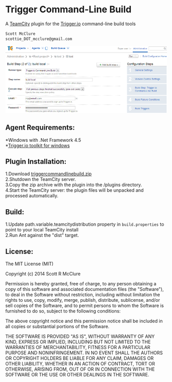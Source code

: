 Trigger Command-Line Build
======================
A [TeamCity](http://www.jetbrains.com/teamcity/ "TeamCity") plugin for the [Trigger.io](http://www.trigger.io "Trigger.io") command-line build tools

    Scott McClure
    scottie_DOT_mcclure@gmail.com
    
![Screenshot png](https://github.com/scottiemc7/TriggerCommandLineBuild/raw/master/Screenshot.png "Command-Line Build Runner")

## Agent Requirements:
*Windows with .Net Framework 4.5  
*[Trigger.io toolkit for windows](https://trigger.io/forge/toolkit/ "Trigger Toolkit")

## Plugin Installation: 
1.Download [triggercommandlinebuild.zip](https://github.com/scottiemc7/TriggerCommandLineBuild/raw/master/triggercommandlinebuild.zip "Plugin")  
2.Shutdown the TeamCity server.  
3.Copy the zip archive with the plugin into the <TeamCity Data Directory>/plugins directory.  
4.Start the TeamCity server: the plugin files will be unpacked and processed automatically.  

## Build:
1.Update path.variable.teamcitydistribution property in `build.properties` to point to your local TeamCity install  
2.Run Ant against the "dist" target.

## License:
The MIT License (MIT)

Copyright (c) 2014 Scott R McClure

Permission is hereby granted, free of charge, to any person obtaining a copy of
this software and associated documentation files (the "Software"), to deal in
the Software without restriction, including without limitation the rights to
use, copy, modify, merge, publish, distribute, sublicense, and/or sell copies of
the Software, and to permit persons to whom the Software is furnished to do so,
subject to the following conditions:

The above copyright notice and this permission notice shall be included in all
copies or substantial portions of the Software.

THE SOFTWARE IS PROVIDED "AS IS", WITHOUT WARRANTY OF ANY KIND, EXPRESS OR
IMPLIED, INCLUDING BUT NOT LIMITED TO THE WARRANTIES OF MERCHANTABILITY, FITNESS
FOR A PARTICULAR PURPOSE AND NONINFRINGEMENT. IN NO EVENT SHALL THE AUTHORS OR
COPYRIGHT HOLDERS BE LIABLE FOR ANY CLAIM, DAMAGES OR OTHER LIABILITY, WHETHER
IN AN ACTION OF CONTRACT, TORT OR OTHERWISE, ARISING FROM, OUT OF OR IN
CONNECTION WITH THE SOFTWARE OR THE USE OR OTHER DEALINGS IN THE SOFTWARE.

        
          
	


